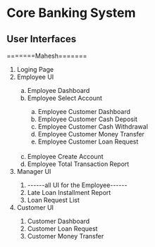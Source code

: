 # Core Banking System
<h2>User Interfaces</h2>
=======Mahesh=======

<ol type="1">
  <li>Loging Page</li>
  <li>Employee UI</li>
    <ol type="a">
      <li>Employee Dashboard</li>
      <li>Employee Select Account</li>
      <ol type="a">
        <li>Employee Customer Dashboard</li>
        <li>Employee Customer Cash Deposit</li>
        <li>Employee Customer Cash Withdrawal</li>
        <li>Employee Customer Money Transfer</li>
        <li>Employee Customer Loan Request</li>
      </ol>
      </br>
      <li>Employee Create Account</li>
      <li>Employee Total Transaction Report</li>
    </ol>
  <li>Manager UI</li>
  <ol>
    <li>------all UI for the Employee------</li>
    <li>Late Loan Installment Report</li>
    <li>Loan Request List</li>
  </ol>
  <li>Customer UI</li>
  <ol>
    <li>Customer Dashboard</li>
    <li>Customer Loan Request</li>
    <li>Customer Money Transfer</li>
  </ol>
</ol>